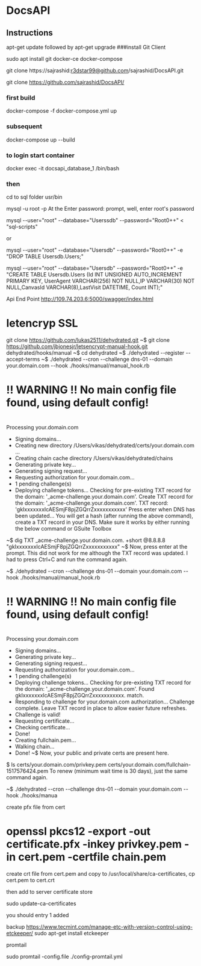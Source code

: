 # DocsAPI

## Instructions
apt-get update
followed by
apt-get upgrade
###install Git Client

sudo apt install git docker-ce docker-compose


git clone https://sajrashid:r3dstar99@github.com/sajrashid/DocsAPI.git

git clone https://github.com/sajrashid/DocsAPI/

### first build

docker-compose -f docker-compose.yml up

### subsequent
docker-compose up --build


### to login start container

docker exec -it docsapi_database_1 /bin/bash

### then

cd to sql folder usr/bin

mysql -u root -p At the Enter password: prompt, well, enter root's password

 mysql --user="root" --database="Userssdb" --password="Root0++" < "sql-scripts"

 or

 mysql --user="root" --database="Usersdb" --password="Root0++" -e "DROP TABLE Usersdb.Users;"

mysql --user="root" --database="Usersdb" --password="Root0++" -e "CREATE TABLE Usersdb.Users (Id INT UNSIGNED AUTO_INCREMENT PRIMARY KEY, UserAgent VARCHAR(256) NOT NULL,IP VARCHAR(30) NOT NULL,CanvasId VARCHAR(8),LastVisit DATETIME, Count INT);"

Api End Point
http://109.74.203.6:5000/swagger/index.html



# letencryp SSL

 git clone https://github.com/lukas2511/dehydrated.git
~$ git clone https://github.com/jbjonesjr/letsencrypt-manual-hook.git dehydrated/hooks/manual
~$ cd dehydrated
~$ ./dehydrated --register --accept-terms
~$ ./dehydrated --cron --challenge dns-01 --domain your.domain.com --hook ./hooks/manual/manual_hook.rb
#
# !! WARNING !! No main config file found, using default config!
#
Processing your.domain.com
 + Signing domains...
 + Creating new directory /Users/vikas/dehydrated/certs/your.domain.com ...
 + Creating chain cache directory /Users/vikas/dehydrated/chains
 + Generating private key...
 + Generating signing request...
 + Requesting authorization for your.domain.com...
 + 1 pending challenge(s)
 + Deploying challenge tokens...
Checking for pre-existing TXT record for the domain: '_acme-challenge.your.domain.com'.
Create TXT record for the domain: '_acme-challenge.your.domain.com'. TXT record:
'gkIxxxxxxxIcAESmjF8pjZGQrrZxxxxxxxxxxx'
Press enter when DNS has been updated...
You will get a hash (after running the above command), create a TXT record in your DNS. Make sure it works by either running the below command or GSuite Toolbox

~$ dig TXT _acme-challenge.your.domain.com. +short @8.8.8.8
"gkIxxxxxxxIcAESmjF8pjZGQrrZxxxxxxxxxxx"
~$
Now, press enter at the prompt. This did not work for me although the TXT record was updated. I had to press Ctrl+C and run the command again.

~$ ./dehydrated --cron --challenge dns-01 --domain your.domain.com --hook ./hooks/manual/manual_hook.rb
#
# !! WARNING !! No main config file found, using default config!
#
Processing your.domain.com
 + Signing domains...
 + Generating private key...
 + Generating signing request...
 + Requesting authorization for your.domain.com...
 + 1 pending challenge(s)
 + Deploying challenge tokens...
Checking for pre-existing TXT record for the domain: '_acme-challenge.your.domain.com'.
Found gkIxxxxxxxIcAESmjF8pjZGQrrZxxxxxxxxxxx. match.
 + Responding to challenge for your.domain.com authorization...
Challenge complete. Leave TXT record in place to allow easier future refreshes.
 + Challenge is valid!
 + Requesting certificate...
 + Checking certificate...
 + Done!
 + Creating fullchain.pem...
 + Walking chain...
 + Done!
~$
Now, your public and private certs are present here.

$ ls certs/your.domain.com/privkey.pem certs/your.domain.com/fullchain-1517576424.pem
To renew (minimum wait time is 30 days), just the same command again.

~$ ./dehydrated --cron --challenge dns-01 --domain your.domain.com --hook ./hooks/manua

create pfx file from cert

# openssl pkcs12 -export -out certificate.pfx -inkey privkey.pem -in cert.pem -certfile chain.pem

create crt file from cert.pem and copy to /usr/local/share/ca-certificates, cp cert.pem to cert.crt

then add to server certificate store

sudo update-ca-certificates

you should entry 1 added


backup
https://www.tecmint.com/manage-etc-with-version-control-using-etckeeper/
sudo apt-get install etckeeper


promtail

sudo promtail -config.file ./config-promtail.yml